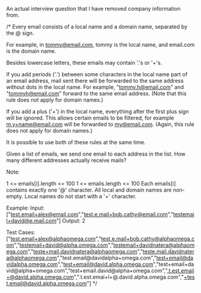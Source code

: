 An actual interview question that I have removed company information from.

/*
Every email consists of a local name and a domain name, separated by the @ sign.
 
For example, in tommy@email.com, tommy is the local name, and email.com is the domain name.

Besides lowercase letters, these emails may contain '.'s or '+'s.

If you add periods ('.') between some characters in the local name part of an email address, mail sent there will be forwarded to the same address without dots in the local name.  For example, "tommy.h@email.com" and "tommyh@email.com" forward to the same email address.  (Note that this rule does not apply for domain names.)

If you add a plus ('+') in the local name, everything after the first plus sign will be ignored. This allows certain emails to be filtered, for example m.y+name@email.com will be forwarded to my@email.com.  (Again, this rule does not apply for domain names.)

It is possible to use both of these rules at the same time.

Given a list of emails, we send one email to each address in the list.  How many different addresses actually receive mails?


Note:

1 <= emails[i].length <= 100
1 <= emails.length <= 100
Each emails[i] contains exactly one '@' character.
All local and domain names are non-empty.
Local names do not start with a '+' character.

Example:
Input: ["test.email+alex@email.com","test.e.mail+bob.cathy@email.com","testemail+david@e.mail.com"]
Output: 2

Test Cases:
["test.email+alex@alphaomega.com","test.e.mail+bob.cathy@alphaomega.com","testemail+david@alpha.omega.com","testemail+davidnatera@alphaomega.com","teste+mail.davidnatera@alphaomega.com","teste.mail.davidnatera@alphaomega.com","test.email@davidalpha+omega.com","test+email@davidalpha.omega.com","test+email@david.alpha.omega.com","test+email+david@alpha+omega.com","test+email.david@alpha+omega.com",".t.est.email+@david.alpha.omega.com",".t.est.emai+l+@.david.alpha.omega.com","+test.email@david.alpha.omega.com"]
*/